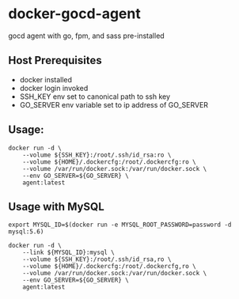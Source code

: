 # docker-gocd-agent
gocd agent with go, fpm, and sass pre-installed

## Host Prerequisites

* docker installed 
* docker login invoked 
* SSH_KEY env set to canonical path to ssh key
* GO_SERVER env variable set to ip address of GO_SERVER

## Usage:

```
docker run -d \
	--volume ${SSH_KEY}:/root/.ssh/id_rsa:ro \
	--volume ${HOME}/.dockercfg:/root/.dockercfg:ro \
	--volume /var/run/docker.sock:/var/run/docker.sock \
	--env GO_SERVER=${GO_SERVER} \
	agent:latest 
```

## Usage with MySQL
	
```
export MYSQL_ID=$(docker run -e MYSQL_ROOT_PASSWORD=password -d mysql:5.6)

docker run -d \
	--link ${MYSQL_ID}:mysql \
	--volume ${SSH_KEY}:/root/.ssh/id_rsa,ro \
	--volume ${HOME}/.dockercfg:/root/.dockercfg,ro \
	--volume /var/run/docker.sock:/var/run/docker.sock \
	--env GO_SERVER=${GO_SERVER} \
	agent:latest 

```
